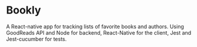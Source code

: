 # Bookly

A React-native app for tracking lists of favorite books and authors. 
Using GoodReads API and Node for backend, React-Native for the client, Jest and Jest-cucumber for tests.
